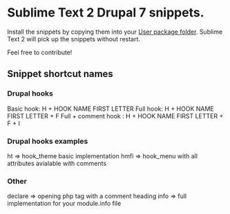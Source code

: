 # Sublime Text 2 Drupal 7 snippets. #

Install the snippets by copying them into your [User package folder](http://docs.sublimetext.info/en/latest/basic_concepts.html#the-user-package). Sublime Text 2 will pick up the snippets without restart.

Feel free to contribute!

## Snippet shortcut names ##

### Drupal hooks ###
Basic hook: H + HOOK NAME FIRST LETTER
Full hook:  H + HOOK NAME FIRST LETTER + F
Full + comment hook : H + HOOK NAME FIRST LETTER + F + I
### Drupal hooks examples ###
ht => hook_theme basic implementation
hmfi => hook_menu with all attributes avialable with comments

### Other ###
declare => opening php tag with a comment heading
info => full implementation for your module.info file
